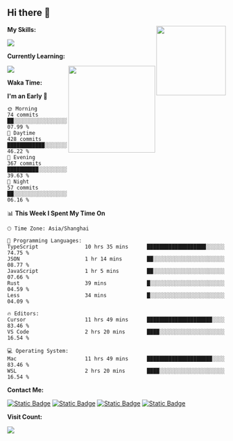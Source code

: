 ## Hi there 👋

<img align="right" height=160 src="https://s2.loli.net/2024/05/01/uw3cVq5TUCnhYLy.png" />

**My Skills:**
<p align="left">
  <a href="https://skillicons.dev">
    <img src="https://skillicons.dev/icons?i=git,docker,go,js,ts,react,vue,tailwind,electron,nextjs&perline=8" />
  </a>
</p>

**Currently Learning:**
<p align="left">
  <a href="https://skillicons.dev">
    <img src="https://skillicons.dev/icons?i=flutter,dart,py,rust" />
  </a>
  <a href="https://github.com/anuraghazra/convoychat">
    <img height=200 align="right" src="https://stats.ronki.moe/api/top-langs?username=lonzzi&layout=compact&langs_count=8&card_width=320" />
  </a>
</p>


**Waka Time:**
<!--START_SECTION:waka-->
**I'm an Early 🐤** 

```text
🌞 Morning                74 commits          ██░░░░░░░░░░░░░░░░░░░░░░░   07.99 % 
🌆 Daytime                428 commits         ████████████░░░░░░░░░░░░░   46.22 % 
🌃 Evening                367 commits         ██████████░░░░░░░░░░░░░░░   39.63 % 
🌙 Night                  57 commits          ██░░░░░░░░░░░░░░░░░░░░░░░   06.16 % 
```


📊 **This Week I Spent My Time On** 

```text
🕑︎ Time Zone: Asia/Shanghai

💬 Programming Languages: 
TypeScript               10 hrs 35 mins      ███████████████████░░░░░░   74.75 % 
JSON                     1 hr 14 mins        ██░░░░░░░░░░░░░░░░░░░░░░░   08.77 % 
JavaScript               1 hr 5 mins         ██░░░░░░░░░░░░░░░░░░░░░░░   07.66 % 
Rust                     39 mins             █░░░░░░░░░░░░░░░░░░░░░░░░   04.59 % 
Less                     34 mins             █░░░░░░░░░░░░░░░░░░░░░░░░   04.09 % 

🔥 Editors: 
Cursor                   11 hrs 49 mins      █████████████████████░░░░   83.46 % 
VS Code                  2 hrs 20 mins       ████░░░░░░░░░░░░░░░░░░░░░   16.54 % 

💻 Operating System: 
Mac                      11 hrs 49 mins      █████████████████████░░░░   83.46 % 
WSL                      2 hrs 20 mins       ████░░░░░░░░░░░░░░░░░░░░░   16.54 % 
```


<!--END_SECTION:waka-->

**Contact Me:**
<p>
  <a href="https://space.bilibili.com/13424328"><img alt="Static Badge" src="https://img.shields.io/badge/bilibili-ColourCode?style=flat-square&logo=bilibili&color=%23fb7299"></a>
  <a href="https://github.com/lonzzi"><img alt="Static Badge" src="https://img.shields.io/badge/GitHub-ColourCode?style=flat-square&logo=GitHub&color=%23555555"></a>
  <a href="https://twitter.com/lonzzi102"><img alt="Static Badge" src="https://img.shields.io/badge/X-ColourCode?style=flat-square&logo=x&color=%231D9BF0"></a>
  <a href="https://t.me/ronkimoe"><img alt="Static Badge" src="https://img.shields.io/badge/telegram-ColourCode?style=flat-square&logo=telegram&color=%23ED1965"></a>
</p>

**Visit Count:**
<p>
  <img src="https://count.ronki.moe/github:lonzzi?theme=rule34&render=pixelated">
</p>
